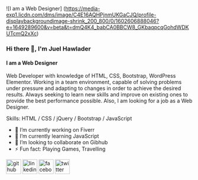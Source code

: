 ![I am a Web Designer] (https://media-exp1.licdn.com/dms/image/C4E16AQHPjnmUKGaCJQ/profile-displaybackgroundimage-shrink_200_800/0/1602606888046?e=1649289600&v=beta&t=dmQ4K4_babCA0BBCW8_GKbaqpcqGohdWDKUTcmQ2xXc)


### Hi there 👋, I'm Juel Hawlader
#### I am a Web Designer


Web Developer with knowledge of HTML, CSS, Bootstrap, WordPress Elementor. Working in a team environment, capable of solving problems under pressure and adapting to changes in order to achieve the desired results. Always seeking to learn new skills and improve on existing ones to provide the best performance possible. Also, I am looking for a job as a Web Designer.

Skills: HTML / CSS / jQuery / Bootstrap / JavaScript

- 🔭 I’m currently working on Fiverr 
- 🌱 I’m currently learning JavaScript 
- 👯 I’m looking to collaborate on Gibhub 
- ⚡ Fun fact: Playing Games, Travelling 


[<img src='https://cdn.jsdelivr.net/npm/simple-icons@3.0.1/icons/github.svg' alt='github' height='40'>](https://github.com/hmjuel78)  [<img src='https://cdn.jsdelivr.net/npm/simple-icons@3.0.1/icons/linkedin.svg' alt='linkedin' height='40'>](https://www.linkedin.com/in/hmjuel78/)  [<img src='https://cdn.jsdelivr.net/npm/simple-icons@3.0.1/icons/facebook.svg' alt='facebook' height='40'>](https://www.facebook.com/hmjuel.789)  [<img 
src='https://cdn.jsdelivr.net/npm/simple-icons@3.0.1/icons/twitter.svg' alt='twitter' height='40'>](https://twitter.com/front_endexpert) 
